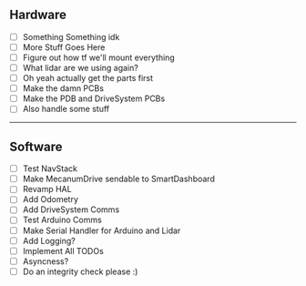 ## Hardware
- [ ] Something Something idk
- [ ] More Stuff Goes Here
- [ ] Figure out how tf we'll mount everything
- [ ] What lidar are we using again?
- [ ] Oh yeah actually get the parts first
- [ ] Make the damn PCBs
- [ ] Make the PDB and DriveSystem PCBs
- [ ] Also handle some stuff

---
## Software
- [ ] Test NavStack
- [ ] Make MecanumDrive sendable to SmartDashboard
- [ ] Revamp HAL
- [ ] Add Odometry
- [ ] Add DriveSystem Comms
- [ ] Test Arduino Comms
- [ ] Make Serial Handler for Arduino and Lidar
- [ ] Add Logging?
- [ ] Implement All TODOs
- [ ] Asyncness?
- [ ] Do an integrity check please :)
